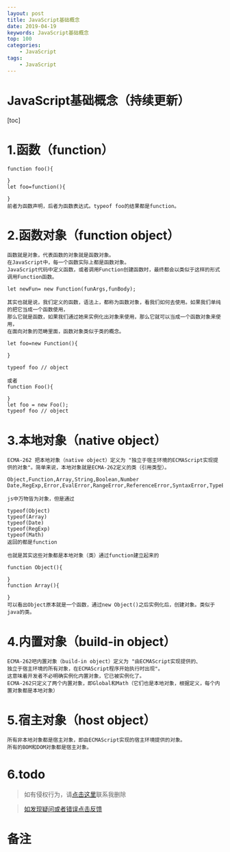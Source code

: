 ```yaml
---
layout: post
title: JavaScript基础概念
date: 2019-04-19
keywords: JavaScript基础概念
top: 100
categories: 
    - JavaScript
tags:
    - JavaScript
---
```

# JavaScript基础概念（持续更新）

[toc]
# 1.函数（function）
    
    function foo(){
        
    }
    let foo=function(){
        
    }
    前者为函数声明，后者为函数表达式。typeof foo的结果都是function。
    
# 2.函数对象（function object）
    
    函数就是对象，代表函数的对象就是函数对象。
    在JavaScript中，每一个函数实际上都是函数对象。
    JavaScript代码中定义函数，或者调用Function创建函数时，最终都会以类似于这样的形式调用Function函数。
    
    let newFun= new Function(funArgs,funBody);
    
    其实也就是说，我们定义的函数，语法上，都称为函数对象，看我们如何去使用。如果我们单纯的把它当成一个函数使用，
    那么它就是函数，如果我们通过她来实例化出对象来使用，那么它就可以当成一个函数对象来使用，
    在面向对象的范畴里面，函数对象类似于类的概念。
    
    let foo=new Function(){
        
    }
    
    typeof foo // object
    
    或者
    function Foo(){
        
    }
    let foo = new Foo();
    typeof foo // object
    
    
# 3.本地对象（native object）
    
    ECMA-262 把本地对象（native object）定义为 "独立于宿主环境的ECMAScript实现提供的对象"。简单来说，本地对象就是ECMA-262定义的类（引用类型）。
    
    Object,Function,Array,String,Boolean,Number
    Date,RegExp,Error,EvalError,RangeError,ReferenceError,SyntaxError,TypeError,URIError
    
    js中万物皆为对象，但是通过
    
    typeof(Object)
    typeof(Array)
    typeof(Date)
    typeof(RegExp)
    typeof(Math)
    返回的都是function
    
    也就是其实这些对象都是本地对象（类）通过function建立起来的
    
    function Object(){
        
    }
    function Array(){
        
    }
    可以看出Object原本就是一个函数，通过new Object()之后实例化后，创建对象。类似于java的类。
    
# 4.内置对象（build-in object）

    ECMA-262吧内置对象（build-in object）定义为 "由ECMAScript实现提供的、
    独立于宿主环境的所有对象，在ECMAScript程序开始执行时出现"。
    这意味着开发者不必明确实例化内置对象，它已被实例化了。
    ECMA-262只定义了两个内置对象，即Global和Math（它们也是本地对象，根据定义，每个内置对象都是本地对象）
    
    
# 5.宿主对象（host object）
    
    所有非本地对象都是宿主对象，即由ECMAScript实现的宿主环境提供的对象。
    所有的BOM和DOM对象都是宿主对象。

# 6.todo    
  
>如有侵权行为，请[点击这里](https://github.com/mattmengCooper/MattMeng_hexo/issues)联系我删除

>[如发现疑问或者错误点击反馈](https://github.com/mattmengCooper/MattMeng_hexo/issues)

# 备注

